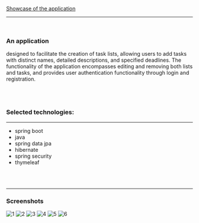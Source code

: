 
[Showcase of the application](https://www.youtube.com/watch?v=3RebPwLiR-I&fbclid=IwAR2pAKw8WKk8P-gNBFoNAQlHN8rysNR3RfwQoiGMMdq0qCju-H0U8Ih0xjo)

---

<br>

### An application
designed to facilitate the creation of task lists, allowing users
to add tasks with distinct names, detailed descriptions, and specified deadlines.
The functionality of the application encompasses editing and removing both lists and tasks,
and provides user authentication functionality through login and registration.


<br>
<br>

### Selected technologies:

---
- spring boot
- java
- spring data jpa
- hibernate
- spring security
- thymeleaf

<br>
<br>

---
### Screenshots
![1](https://github.com/AleksanderBanasiak/ToDoList/assets/147528750/f9882c2f-8785-42f7-8f02-1898b971b08d)
![2](https://github.com/AleksanderBanasiak/ToDoList/assets/147528750/954910d8-6560-4d37-8f60-debd516be5ae)
![3](https://github.com/AleksanderBanasiak/ToDoList/assets/147528750/249e057a-71b6-44c9-be0a-2c341e3136cb)
![4](https://github.com/AleksanderBanasiak/ToDoList/assets/147528750/e5045cf8-c56a-438b-8941-d8c6526e9326)
![5](https://github.com/AleksanderBanasiak/ToDoList/assets/147528750/00899b37-e35e-4703-af8e-8f8591d966a8)
![6](https://github.com/AleksanderBanasiak/ToDoList/assets/147528750/5a68d6ac-6759-464b-8d73-ba5c84cbeba3)
